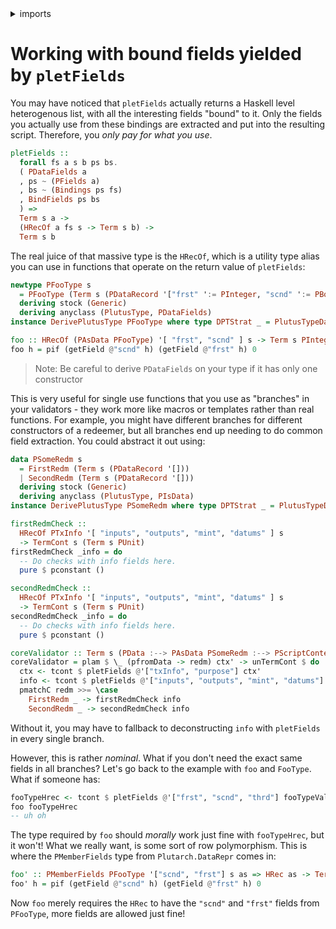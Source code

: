 <details>
<summary> imports </summary>
<p>

```haskell
module Plutarch.Docs.WorkingWithBoundFields (foo, foo', coreValidator) where

import Plutarch.Prelude
import Plutarch.DataRepr (HRec, HRecOf, PDataFields, PMemberFields)
import Plutarch.Api (PTxInfo, PScriptContext)
```

</p>
</details>

# Working with bound fields yielded by `pletFields`

You may have noticed that `pletFields` actually returns a Haskell level heterogenous list, with all the interesting fields
"bound" to it. Only the fields you actually use from these bindings are extracted and put into the resulting script. Therefore,
you _only pay for what you use_.

```hs
pletFields ::
  forall fs a s b ps bs.
  ( PDataFields a
  , ps ~ (PFields a)
  , bs ~ (Bindings ps fs)
  , BindFields ps bs
  ) =>
  Term s a ->
  (HRecOf a fs s -> Term s b) ->
  Term s b
```

The real juice of that massive type is the `HRecOf`, which is a utility type alias you can use in functions that operate on the return value of `pletFields`:

```haskell
newtype PFooType s
  = PFooType (Term s (PDataRecord '["frst" ':= PInteger, "scnd" ':= PBool, "thrd" ':= PString]))
  deriving stock (Generic)
  deriving anyclass (PlutusType, PDataFields)
instance DerivePlutusType PFooType where type DPTStrat _ = PlutusTypeData

foo :: HRecOf (PAsData PFooType) '[ "frst", "scnd" ] s -> Term s PInteger
foo h = pif (getField @"scnd" h) (getField @"frst" h) 0
```

> Note: Be careful to derive `PDataFields` on your type if it has only one constructor

This is very useful for single use functions that you use as "branches" in your validators - they work more like macros or templates rather than real functions. For example, you might have different branches for different constructors of a redeemer, but all branches end up needing to do common field extraction. You could abstract it out using:

```haskell
data PSomeRedm s
  = FirstRedm (Term s (PDataRecord '[]))
  | SecondRedm (Term s (PDataRecord '[]))
  deriving stock (Generic)
  deriving anyclass (PlutusType, PIsData)
instance DerivePlutusType PSomeRedm where type DPTStrat _ = PlutusTypeData

firstRedmCheck ::
  HRecOf PTxInfo '[ "inputs", "outputs", "mint", "datums" ] s
  -> TermCont s (Term s PUnit)
firstRedmCheck _info = do
  -- Do checks with info fields here.
  pure $ pconstant ()

secondRedmCheck ::
  HRecOf PTxInfo '[ "inputs", "outputs", "mint", "datums" ] s
  -> TermCont s (Term s PUnit)
secondRedmCheck _info = do
  -- Do checks with info fields here.
  pure $ pconstant ()

coreValidator :: Term s (PData :--> PAsData PSomeRedm :--> PScriptContext :--> PUnit)
coreValidator = plam $ \_ (pfromData -> redm) ctx' -> unTermCont $ do
  ctx <- tcont $ pletFields @'["txInfo", "purpose"] ctx'
  info <- tcont $ pletFields @'["inputs", "outputs", "mint", "datums"] $ getField @"txInfo" ctx
  pmatchC redm >>= \case
    FirstRedm _ -> firstRedmCheck info
    SecondRedm _ -> secondRedmCheck info
```

Without it, you may have to fallback to deconstructing `info` with `pletFields` in every single branch.

However, this is rather _nominal_. What if you don't need the exact same fields in all
branches? Let's go back to the example with `foo` and `FooType`. What if someone has:

```hs
fooTypeHrec <- tcont $ pletFields @'["frst", "scnd", "thrd"] fooTypeValue
foo fooTypeHrec
-- uh oh
```

The type required by `foo` should _morally_ work just fine with `fooTypeHrec`, but it won't!
What we really want, is some sort of row polymorphism. This is where the `PMemberFields` type
from `Plutarch.DataRepr` comes in:

```haskell
foo' :: PMemberFields PFooType '["scnd", "frst"] s as => HRec as -> Term s PInteger
foo' h = pif (getField @"scnd" h) (getField @"frst" h) 0
```

Now `foo` merely requires the `HRec` to have the `"scnd"` and `"frst"` fields from `PFooType`, more fields are allowed just fine!
